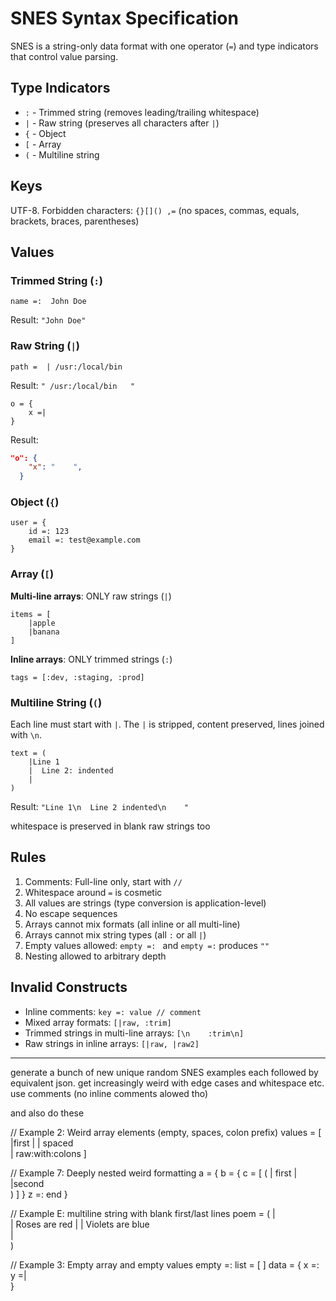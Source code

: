 # SNES Syntax Specification

SNES is a string-only data format with one operator (`=`) and type indicators that control value parsing.

## Type Indicators

- `:` - Trimmed string (removes leading/trailing whitespace)
- `|` - Raw string (preserves all characters after `|`)
- `{` - Object
- `[` - Array
- `(` - Multiline string

## Keys

UTF-8. Forbidden characters: `{}[]() ,=` (no spaces, commas, equals, brackets, braces, parentheses)

## Values

### Trimmed String (`:`)
```
name =:  John Doe   
```
Result: `"John Doe"`

### Raw String (`|`)
```
path =  | /usr:/local/bin   
```
Result: `" /usr:/local/bin   "`

```
o = {
    x =|    
} 
```
Result: 
```json
"o": {
    "x": "    ",
  }
```

### Object (`{`)
```
user = {
    id =: 123
    email =: test@example.com
}
```

### Array (`[`)

**Multi-line arrays**: ONLY raw strings (`|`)
```
items = [
    |apple
    |banana  
]
```

**Inline arrays**: ONLY trimmed strings (`:`)
```
tags = [:dev, :staging, :prod]
```

### Multiline String (`(`)
Each line must start with `|`. The `|` is stripped, content preserved, lines joined with `\n`.
```
text = (
    |Line 1
    |  Line 2: indented
    |    
)
```
Result: `"Line 1\n  Line 2 indented\n    "`

whitespace is preserved in blank raw strings too

## Rules

1. Comments: Full-line only, start with `//`
2. Whitespace around `=` is cosmetic
3. All values are strings (type conversion is application-level)
4. No escape sequences
5. Arrays cannot mix formats (all inline or all multi-line)
6. Arrays cannot mix string types (all `:` or all `|`)
7. Empty values allowed: `empty =: ` and `empty =:` produces `""` 
8. Nesting allowed to arbitrary depth

## Invalid Constructs

- Inline comments: `key =: value // comment`
- Mixed array formats: `[|raw, :trim]`
- Trimmed strings in multi-line arrays: `[\n    :trim\n]`
- Raw strings in inline arrays: `[|raw, |raw2]`
------------------

generate a bunch of new unique random SNES examples each followed by equivalent json.  get increasingly weird with edge cases and whitespace etc.  use comments (no inline comments alowed tho)


and also  do these

    

// Example 2: Weird array elements (empty, spaces, colon prefix)
values = [
    |first
    |
    |   spaced   
    |   raw:with:colons
]




// Example 7: Deeply nested weird formatting
a = {
    b = {
        c = [
            (
                | first
                |
                |second  
            )
        ]
    }
    z =: end
}

// Example E: multiline string with blank first/last lines
poem = (
    |  
    | Roses are red
    |
    | Violets are blue  
    |  
)


// Example 3: Empty array and empty values
empty =:
list = [ ]
data = {
    x =:
    y =|  
}